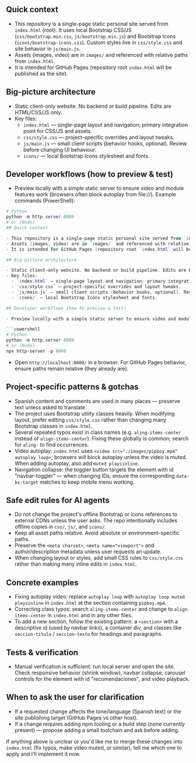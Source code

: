 ## Quick context

- This repository is a single-page static personal site served from `index.html` (root). It uses local Bootstrap CSS/JS (`css/bootstrap.min.css`, `js/bootstrap.min.js`) and Bootstrap Icons (`icons/bootstrap-icons.css`). Custom styles live in `css/style.css` and site behavior in `js/main.js`.
- Assets (images, video) are in `images/` and referenced with relative paths from `index.html`.
- It is intended for GitHub Pages (repository root `index.html` will be published as the site).

## Big-picture architecture

- Static client-only website. No backend or build pipeline. Edits are HTML/CSS/JS only.
- Key files:
  - `index.html` — single-page layout and navigation; primary integration point for CSS/JS and assets.
  - `css/style.css` — project-specific overrides and layout tweaks.
  - `js/main.js` — small client scripts (behavior hooks, optional). Review before changing UI behaviour.
  - `icons/` — local Bootstrap Icons stylesheet and fonts.

## Developer workflows (how to preview & test)

- Preview locally with a simple static server to ensure video and module features work (browsers often block autoplay from file://). Example commands (PowerShell):

```powershell
# Python
python -m http.server 8000
# or (Node)
## Quick context

- This repository is a single-page static personal site served from `index.html` (root). It uses local Bootstrap CSS/JS (`css/bootstrap.min.css`, `js/bootstrap.min.js`) and Bootstrap Icons (`icons/bootstrap-icons.css`). Custom styles live in `css/style.css` and site behavior in `js/main.js`.
- Assets (images, video) are in `images/` and referenced with relative paths from `index.html`.
- It is intended for GitHub Pages (repository root `index.html` will be published as the site).

## Big-picture architecture

- Static client-only website. No backend or build pipeline. Edits are HTML/CSS/JS only.
- Key files:
  - `index.html` — single-page layout and navigation; primary integration point for CSS/JS and assets.
  - `css/style.css` — project-specific overrides and layout tweaks.
  - `js/main.js` — small client scripts (behavior hooks, optional). Review before changing UI behaviour.
  - `icons/` — local Bootstrap Icons stylesheet and fonts.

## Developer workflows (how to preview & test)

- Preview locally with a simple static server to ensure video and module features work (browsers often block autoplay from file://). Example commands (PowerShell):

```powershell
# Python
python -m http.server 8000
# or (Node)
npx http-server -p 8000
```

- Open `http://localhost:8000/` in a browser. For GitHub Pages behavior, ensure paths remain relative (they already are).

## Project-specific patterns & gotchas

- Spanish content and comments are used in many places — preserve text unless asked to translate.
- The project uses Bootstrap utility classes heavily. When modifying layout, prefer editing `css/style.css` rather than changing many Bootstrap classes in `index.html`.
- Several repeated typos exist in class names (e.g. `aling-items-center` instead of `align-items-center`). Fixing these globally is common; search for `aling-` to find occurrences.
- Video autoplay: `index.html` uses `<video src="./images/pipboy.mp4" autoplay loop>`; browsers will block autoplay unless the video is muted. When adding autoplay, also add `muted playsinline`.
 - Navigation collapse: the toggler button targets the element with id "navbar-toggler" — when changing IDs, ensure the corresponding `data-bs-target` matches to keep mobile menu working.

## Safe edit rules for AI agents

- Do not change the project's offline Bootstrap or icons references to external CDNs unless the user asks. The repo intentionally includes offline copies in `css/`, `js/`, and `icons/`.
- Keep all asset paths relative. Avoid absolute or environment-specific paths.
- Preserve the `<meta charset>`, `<meta name="viewport">` and author/description metadata unless user requests an update.
- When changing layout or styles, add small CSS rules to `css/style.css` rather than making many inline edits in `index.html`.

## Concrete examples

- Fixing autoplay video: replace `autoplay loop` with `autoplay loop muted playsinline` in `index.html` at the section containing `pipboy.mp4`.
- Correcting class typos: search `aling-items-center` and change to `align-items-center` in `index.html` and in any other files.
- To add a new section, follow the existing pattern: a `<section>` with a descriptive id (used by navbar links), a container div, and classes like `seccion-titulo` / `seccion-texto` for headings and paragraphs.

## Tests & verification

 - Manual verification is sufficient: run local server and open the site. Check responsive behavior (shrink window), navbar collapse, carousel controls for the element with id "recomendaciones", and video playback.

## When to ask the user for clarification

- If a requested change affects the tone/language (Spanish text) or the site publishing target (GitHub Pages vs other host).
- If a change requires adding npm tooling or a build step (none currently present) — propose adding a small toolchain and ask before adding.

If anything above is unclear or you'd like me to merge these changes into `index.html` (fix typos, make video muted, or similar), tell me which one to apply and I'll implement it now.
